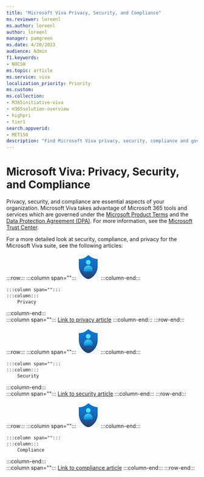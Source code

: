 ```yaml
---
title: "Microsoft Viva Privacy, Security, and Compliance"
ms.reviewer: loreenl
ms.author: loreenl
author: loreenl
manager: pamgreen
ms.date: 4/20/2023
audience: Admin
f1.keywords:
- NOCSH
ms.topic: article
ms.service: viva
localization_priority: Priority
ms.custom:
ms.collection:  
- M365initiative-viva
- m365solution-overview
- highpri
- tier1
search.appverid:
- MET150
description: "Find Microsoft Viva privacy, security, compliance and governance information."
---
```


# Microsoft Viva: Privacy, Security, and Compliance

Privacy, security, and compliance are essential aspects of your organization. Microsoft Viva takes advantage of Microsoft 365 tools and services which are governed under the [Microsoft Product Terms](https://www.microsoft.com/licensing/terms/welcome/welcomepage) and the [Data Protection Agreement (DPA)](https://www.microsoft.com/licensing/docs/view/Microsoft-Products-and-Services-Data-Protection-Addendum-DPA). For more information, see the [Microsoft Trust Center](https://www.microsoft.com/trustcenter).

For a more detailed look at security, compliance, and privacy for the Microsoft Viva suite, see the following articles:

:::row:::
   :::column span="":::
        ![Privacy icon](media/viva-privacy.png)
    :::column-end:::

    :::column span="":::
    :::column:::
        Privacy
  :::column-end:::  
  :::column span="":::
     [Link to privacy article](https://microsoft.com)
   :::column-end:::
:::row-end:::

:::row:::
   :::column span="":::
        ![Security icon](media/viva-privacy.png)
    :::column-end:::

    :::column span="":::
    :::column:::
        Security
  :::column-end:::  
  :::column span="":::
     [Link to security article](https://microsoft.com)
   :::column-end:::
:::row-end:::

:::row:::
   :::column span="":::
        ![Compliance icon](media/viva-privacy.png)
    :::column-end:::

    :::column span="":::
    :::column:::
        Compliance
  :::column-end:::  
  :::column span="":::
     [Link to compliance article](https://microsoft.com)
   :::column-end:::
:::row-end:::